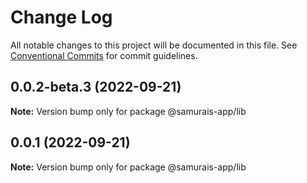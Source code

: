 # Change Log

All notable changes to this project will be documented in this file.
See [Conventional Commits](https://conventionalcommits.org) for commit guidelines.

## 0.0.2-beta.3 (2022-09-21)

**Note:** Version bump only for package @samurais-app/lib





## 0.0.1 (2022-09-21)

**Note:** Version bump only for package @samurais-app/lib
